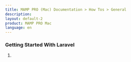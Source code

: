 ```yaml
---
title: MAMP PRO (Mac) Documentation > How Tos > General
description: 
layout: default-2
product: MAMP PRO Mac
language: en
---
```


### Getting Started With Laravel

1. 
